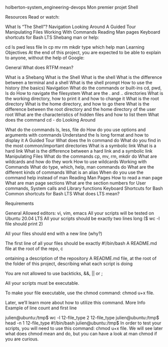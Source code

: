 
holberton-system_engineering-devops
Mon premier projet Shell


Resources Read or watch:

What Is “The Shell”? Navigation Looking Around A Guided Tour Manipulating Files Working With Commands Reading Man pages Keyboard shortcuts
for Bash LTS Shebang man or help:

cd ls pwd less file ln cp mv rm mkdir type which help man Learning Objectives At the end of this project, 
you are expected to be able to explain to anyone, without the help of Google:

General What does RTFM mean? 





 What is a Shebang
 What is the Shell 
 What is the shell
 What is the difference between a terminal and a shell
 What is the shell prompt
 How to use the history (the basics) Navigation 
 What do the commands or built-ins cd, pwd, ls do How to navigate the filesystem What are the . and .. directories 
 What is the working directory, how to print it and how to change it
 What is the root directory 
 What is the home directory, 
 and how to go there 
 What is the difference between the root directory and the home directory of the user root 
 What are the characteristics of hidden files and how to list them
 What does the command cd - do Looking Around 
 
 What do the commands ls, less, file 
do How do you use options and arguments with commands Understand the ls long format and how to display it 
A Guided Tour What does the ln command do 
What do you find in the most common/important directories
What is a symbolic link What is a hard link 
What is the difference between a hard link and a symbolic link 
Manipulating Files What do the commands cp, mv, rm, mkdir do 
What are wildcards and how do they work 
How to use wildcards Working with Commands
What do type, which, help, man commands do 
What are the different kinds of commands
What is an alias When do you use the command help instead of man Reading Man Pages 
How to read a man page
What are man page sections
What are the section numbers for User commands, System calls and Library functions Keyboard Shortcuts for Bash Common shortcuts for Bash LTS What does LTS mean? 


Requirements 


General Allowed editors: vi, vim, emacs 
All your scripts will be tested on Ubuntu 20.04 LTS
All your scripts should be exactly two lines long ($ wc -l file should print 2) 

All your files should end with a new line (why?)

The first line of all your files should be exactly #!/bin/bash A README.md file at the root of the repo, c


ontaining a description of the repository A README.md file, at the root of the folder of this project, describing what each script is doing


You are not allowed to use backticks, &&, || or ; 

All your scripts must be executable. 


To make your file executable, use the chmod command: chmod u+x file. 

Later, we’ll learn more about how to utilize this command. More Info Example of line count and first line

julien@ubuntu:/tmp$ wc -l 12-file_type 2 12-file_type julien@ubuntu:/tmp$ head -n 1 12-file_type #!/bin/bash julien@ubuntu:/tmp$ In order to test your scripts, you will need to use this command: chmod u+x file. We will see later what does chmod mean and do, but you can have a look at man chmod if you are curious.

